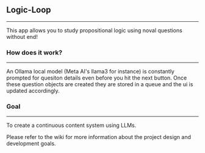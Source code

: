 ## Logic-Loop
---
This app allows you to study propositional logic using noval questions without end!

### How does it work?
---
An Ollama local model (Meta AI's llama3 for instance) is constantly prompted for quesiton details even before you hit the next button.
Once these question objects are created they are stored in a queue and the ui is updated accordingly.

### Goal
---
To create a continuous content system using LLMs.

Please refer to the wiki for more information about the project design and development goals.
